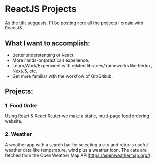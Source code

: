 # ReactJS Projects

As the title suggests, I'll be posting here all the projects I create with ReactJS.

## What I want to accomplish:

- Better understanding of React.
- More hands-on(practical) experience.
- Learn/Work/Experiment with related libraries/frameworks like Redux, NextJS, etc.
- Get more familiar with the workflow of Git/Github.

## Projects:

### 1. Food Order

Using React & React Router we make a static, multi-page food ordering website.

### 2. Weather

A weather app with a search bar for selecting a city and returns useful weather data like temperature, wind plus a weather icon.
The data are fetched from the Open Weather Map API(https://openweathermap.org/).
